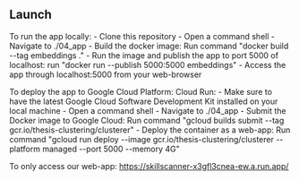 ## Launch
To run the app locally:
	- Clone this repository 
	- Open a command shell
	- Navigate to ./04_app
	- Build the docker image: Run command "docker build --tag embeddings ."
	- Run the image and publish the app to port 5000 of localhost: run "docker run --publish 5000:5000 embeddings"
	- Access the app through localhost:5000 from your web-browser

To deploy the app to Google Cloud Platform: Cloud Run:
	- Make sure to have the latest Google Cloud Software Development Kit installed on your local machine
	- Open a command shell
	- Navigate to ./04_app
	- Submit the Docker image to Google Cloud: Run command "gcloud builds submit --tag gcr.io/thesis-clustering/clusterer"
	- Deploy the container as a web-app: Run command "gcloud run deploy --image gcr.io/thesis-clustering/clusterer --platform managed --port 5000 --memory 4G"

To only access our web-app:
https://skillscanner-x3gfl3cnea-ew.a.run.app/